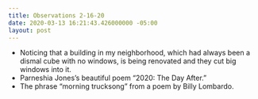 ```yaml
---
title: Observations 2-16-20
date: 2020-03-13 16:21:43.426000000 -05:00
layout: post
---
```


- Noticing that a building in my neighborhood, which had always been a dismal cube with no windows, is being renovated and they cut big windows into it.
- Parneshia Jones’s beautiful poem “2020: The Day After.”
- The phrase “morning trucksong” from a poem by Billy Lombardo.